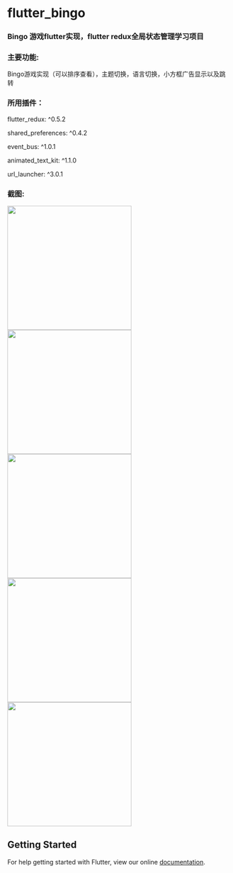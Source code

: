 # flutter_bingo

<h3>Bingo 游戏flutter实现，flutter redux全局状态管理学习项目</h3>

<h3>主要功能:</h3>Bingo游戏实现（可以排序查看），主题切换，语言切换，小方框广告显示以及跳转

<h3>所用插件：</h3>

flutter_redux: ^0.5.2

shared_preferences: ^0.4.2

event_bus:  ^1.0.1

animated_text_kit: ^1.1.0

url_launcher: ^3.0.1

<h3>截图:</h3>

<img src="https://raw.githubusercontent.com/baochangfan/Bingo/master/screenshot/S80929-095048.jpg" width="280"> 

<img src="https://raw.githubusercontent.com/baochangfan/Bingo/master/screenshot/S80929-095111.jpg" width="280"> 

<img src="https://raw.githubusercontent.com/baochangfan/Bingo/master/screenshot/S80929-095130.jpg" width="280"> 

<img src="https://raw.githubusercontent.com/baochangfan/Bingo/master/screenshot/S80929-095135.jpg" width="280"> 

<img src="https://raw.githubusercontent.com/baochangfan/Bingo/master/screenshot/S80929-095228.jpg" width="280"> 


## Getting Started

For help getting started with Flutter, view our online
[documentation](https://flutter.io/).
